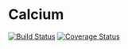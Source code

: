 # Calcium
[![Build Status](https://secure.travis-ci.org/simonrobb/Calcium.png?branch=master)](https://travis-ci.org/simonrobb/Calcium)
[![Coverage Status](https://coveralls.io/repos/simonrobb/Calcium/badge.svg?branch=master)](https://coveralls.io/r/simonrobb/Calcium/?branch=master)
